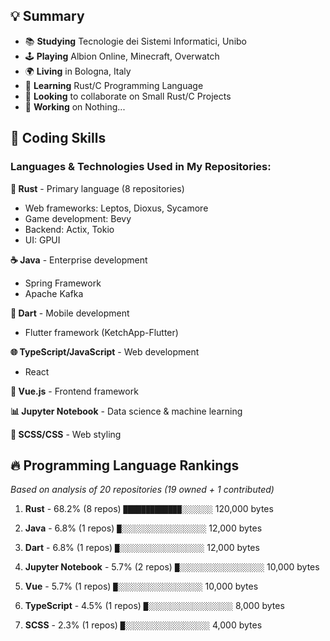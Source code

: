 ## 💡 Summary

* 📚 <b>Studying</b> Tecnologie dei Sistemi Informatici, Unibo
* 🕹️ <b>Playing</b> Albion Online, Minecraft, Overwatch
* 🌍 <b>Living</b> in Bologna, Italy
* 🌱 <b>Learning</b> Rust/C Programming Language
* 👯 <b>Looking</b> to collaborate on Small Rust/C Projects
* 🔭 <b>Working</b> on Nothing...

## 🗿 Coding Skills

### Languages & Technologies Used in My Repositories:

**🦀 Rust** - Primary language (8 repositories)
- Web frameworks: Leptos, Dioxus, Sycamore
- Game development: Bevy
- Backend: Actix, Tokio
- UI: GPUI

**☕ Java** - Enterprise development
- Spring Framework
- Apache Kafka

**🎯 Dart** - Mobile development
- Flutter framework (KetchApp-Flutter)

**🌐 TypeScript/JavaScript** - Web development
- React

**💚 Vue.js** - Frontend framework

**📊 Jupyter Notebook** - Data science & machine learning

**🎨 SCSS/CSS** - Web styling

## 🔥 Programming Language Rankings

*Based on analysis of 20 repositories (19 owned + 1 contributed)*

1. **Rust** - 68.2% (8 repos)
   `█████████████░░░░░░░` 120,000 bytes

2. **Java** - 6.8% (1 repos)
   `█░░░░░░░░░░░░░░░░░░░` 12,000 bytes

3. **Dart** - 6.8% (1 repos)
   `█░░░░░░░░░░░░░░░░░░░` 12,000 bytes

4. **Jupyter Notebook** - 5.7% (2 repos)
   `█░░░░░░░░░░░░░░░░░░░` 10,000 bytes

5. **Vue** - 5.7% (1 repos)
   `█░░░░░░░░░░░░░░░░░░░` 10,000 bytes

6. **TypeScript** - 4.5% (1 repos)
   `█░░░░░░░░░░░░░░░░░░░` 8,000 bytes

7. **SCSS** - 2.3% (1 repos)
   `█░░░░░░░░░░░░░░░░░░░` 4,000 bytes


